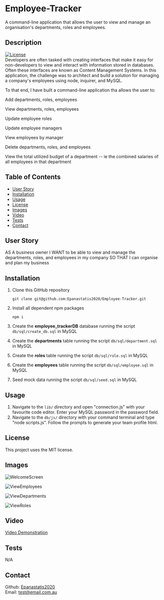 # Employee-Tracker

A command-line application that allows the user to view and manage an organisation's departments, roles and employees.

## Description

[![License](https://img.shields.io/badge/License-MIT-<Blue>.svg)](https://shields.io/)  
Developers are often tasked with creating interfaces that make it easy for non-developers to view and interact with information stored in databases. Often these interfaces are known as Content Management Systems. In this application, the challenge was to architect and build a solution for managing a company's employees using node, inquirer, and MySQL.

To that end, I have built a command-line application tha allows the user to:

Add departments, roles, employees

View departments, roles, employees

Update employee roles

Update employee managers

View employees by manager

Delete departments, roles, and employees

View the total utilized budget of a department -- ie the combined salaries of all employees in that department

## Table of Contents

- [User Story](#userStory)
- [Installation](#installation)
- [Usage](#usage)
- [License](#license)
- [Images](#images)
- [Video](#video)
- [Tests](#tests)
- [Contact](#contact)

## User Story

AS A business owner
I WANT to be able to view and manage the departments, roles, and employees in my company
SO THAT I can organise and plan my business

## Installation

1. Clone this GitHub repository

   ```
   git clone git@github.com:Epanastatis2020/Employee-Tracker.git
   ```

2. Install all dependent npm packages

   ```
   npm i
   ```

3. Create the **employee_trackerDB** database running the script `db/sql/create_db.sql` in MySQL
4. Create the **departments** table running the script `db/sql/department.sql` in MySQL
5. Create the **roles** table running the script `db/sql/role.sql` in MySQL
6. Create the **employees** table running the script `db/sql/employee.sql` in MySQL
7. Seed mock data running the script `db/sql/seed.sql` in MySQL

## Usage

1. Navigate to the `lib/` directory and open "connection.js" with your favourite code editor. Enter your MySQL password in the password field.
2. Navigate to the `db/js/` directory with your command terminal and type "node scripts.js". Follow the prompts to generate your team profile html.

## License

This project uses the MIT license.

## Images

![WelcomeScreen](https://user-images.githubusercontent.com/65388616/98504209-7fde6c80-22aa-11eb-9ee4-88e4591d3337.png)

![ViewEmployees](https://user-images.githubusercontent.com/65388616/98504220-8d93f200-22aa-11eb-979b-d5ffb3288d30.png)

![ViewDepartments](https://user-images.githubusercontent.com/65388616/98504236-9c7aa480-22aa-11eb-9390-bd1fb646183f.png)

![ViewRoles](https://user-images.githubusercontent.com/65388616/98504257-a6040c80-22aa-11eb-8c0f-c968beb7d395.png)

## Video

[Video Demonstration](https://drive.google.com/file/d/1RS_WPAK6eKpxg1Ic3TK8hMo_aOe6QKAa/view)

## Tests

N/A

## Contact

Github: [Epanastatis2020](https://github.com/Epanastatis2020)  
Email: <test@email.com.au>

